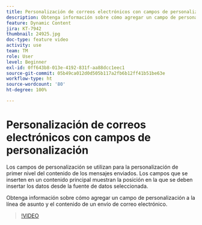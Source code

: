 ```yaml
---
title: Personalización de correos electrónicos con campos de personalización
description: Obtenga información sobre cómo agregar un campo de personalización a la línea de asunto y el contenido de un envío de correo electrónico.
feature: Dynamic Content
jira: KT-7942
thumbnail: 24925.jpg
doc-type: feature video
activity: use
team: TM
role: User
level: Beginner
exl-id: 0ff643b8-013e-4192-831f-aa88dcc1eec1
source-git-commit: 05b49ca012d0d505b117a2fb6b12ff41b51be63e
workflow-type: ht
source-wordcount: '80'
ht-degree: 100%

---
```


# Personalización de correos electrónicos con campos de personalización

Los campos de personalización se utilizan para la personalización de primer nivel del contenido de los mensajes enviados. Los campos que se inserten en un contenido principal muestran la posición en la que se deben insertar los datos desde la fuente de datos seleccionada.

Obtenga información sobre cómo agregar un campo de personalización a la línea de asunto y el contenido de un envío de correo electrónico.

>[!VIDEO](https://video.tv.adobe.com/v/24925?quality=12&learn=on)
